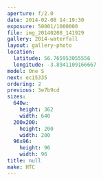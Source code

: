 ```yaml
---
aperture: f/2.0
date: 2014-02-08 14:19:30
exposure: 50001/1000000
file: img_20140208_141929
gallery: 2014-waterfall
layout: gallery-photo
location:
  latitude: 56.765953055556
  longitude: -3.8941109166667
model: One S
next: ec15335
ordering: 2
previous: 3e7b9cd
sizes:
  640w:
    height: 362
    width: 640
  200x200:
    height: 200
    width: 200
  96x96:
    height: 96
    width: 96
title: null
make: HTC
---
```

